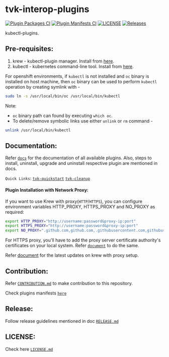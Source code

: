# tvk-interop-plugins
[![Plugin Packages CI](https://github.com/trilioData/tvk-interop-plugins/blob/main/.github/workflows/plugin-packages.yml/badge.svg)](https://github.com/trilioData/tvk-interop-plugins/blob/main/.github/workflows/plugin-packages.yml)
[![Plugin Manifests CI](https://github.com/trilioData/tvk-interop-plugins/blob/main/.github/workflows/plugin-manifests.yml/badge.svg)](https://github.com/trilioData/tvk-interop-plugins/blob/main/.github/workflows/plugin-manifests.yml)
[![LICENSE](https://img.shields.io/github/license/trilioData/tvk-interop-plugins.svg)](https://github.com/trilioData/tvk-interop-plugins/blob/main/LICENSE.md)
[![Releases](https://img.shields.io/github/v/release/trilioData/tvk-interop-plugins.svg?include_prereleases)](https://github.com/trilioData/tvk-interop-plugins/releases)

kubectl-plugins.

## Pre-requisites:

1. krew - kubectl-plugin manager. Install from [here](https://krew.sigs.k8s.io/docs/user-guide/setup/install/).
2. kubectl - kubernetes command-line tool. Install from [here](https://kubernetes.io/docs/tasks/tools/install-kubectl/).


For openshift environments, if `kubectl` is not installed and `oc` binary is installed on host machine, then `oc` binary
can be used to perform `kubectl` operation by creating symlink with -
```bash
sudo ln -s /usr/local/bin/oc /usr/local/bin/kubectl
```
Note: 
- `oc` binary path can found by executing `which oc`.
- To delete/remove symbolic links use either `unlink` or `rm` command -
```bash
unlink /usr/local/bin/kubectl
```


## Documentation:

Refer [`docs`](docs) for the documentation of all available plugins.
Also, steps to install, uninstall, upgrade and uninstall respective plugin are mentioned in docs.

`Quick Links`: [`tvk-quickstart`](docs/tvk-quickstart/README.md) [`tvk-cleanup`](docs/cleanup/README.md) 


#### Plugin Installation with Network Proxy:

If you want to use Krew with proxy(`HTTP`/`HTTPS`), you can configure environment variables HTTP_PROXY, HTTPS_PROXY and NO_PROXY as
required:
```bash
export HTTP_PROXY="http://username:password&proxy-ip:port"
export HTTPS_PROXY="http://username:password&proxy-ip:port"
export NO_PROXY=".github.com,github.com,.githubusercontent.com,githubusercontent.com,ip1,ip2:port2,.example.com"
```

For HTTPS proxy, you'll have to add the proxy server certificate authority's certificates on your local system.
Refer [`document`](https://manuals.gfi.com/en/kerio/connect/content/server-configuration/ssl-certificates/adding-trusted-root-certificates-to-the-server-1605.html)
to do the same.

Refer [document](https://krew.sigs.k8s.io/docs/user-guide/advanced-configuration/#custom-network-proxy) for the latest updates
on krew with proxy setup.

## Contribution:

Refer [`CONTRIBUTION.md`](docs/CONTRIBUTION.md) to make contribution to this repository.

Check plugins manifests [`here`](plugins)

## Release:

Follow release guidelines mentioned in doc [`RELEASE.md`](docs/RELEASE.md)


## LICENSE:

Check here [`LICENSE.md`](LICENSE.md) 
